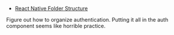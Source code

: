 - [React Native Folder Structure](https://www.youtube.com/watch?v=ccOtKD5ZL1E&ab_channel=SimCoder)

Figure out how to organize authentication. Putting it all in the auth component seems like horrible practice.
